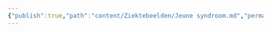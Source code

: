 ```yaml
---
{"publish":true,"path":"content/Ziektebeelden/Jeune syndroom.md","permalink":"/content/ziektebeelden/jeune-syndroom/","title":"Jeune syndroom","draft":true,"tags":["draft","Ziektebeeld"]}
---
```


